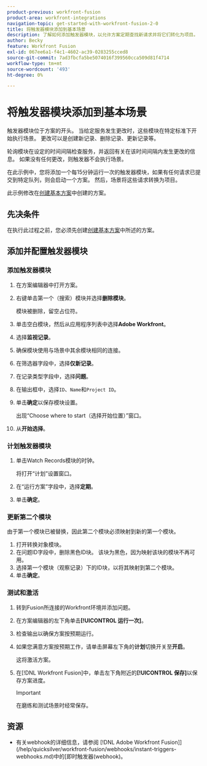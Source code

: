 ```yaml
---
product-previous: workfront-fusion
product-area: workfront-integrations
navigation-topic: get-started-with-workfront-fusion-2-0
title: 将触发器模块添加到基本场景
description: 了解如何添加触发器模块，以允许方案定期查找新请求并将它们转化为项目。
author: Becky
feature: Workfront Fusion
exl-id: 067ee6a1-f4c1-4602-ac39-0283255cced8
source-git-commit: 7ad3fbcfa5be5074016f399560cca509d81f4714
workflow-type: tm+mt
source-wordcount: '493'
ht-degree: 0%

---
```


# 将触发器模块添加到基本场景

触发器模块位于方案的开头。 当给定服务发生更改时，这些模块在特定标准下开始执行场景。 更改可以是创建新记录、删除记录、更新记录等。

轮询模块在设定的时间间隔检查服务，并返回有关在该时间间隔内发生更改的信息。 如果没有任何更改，则触发器不会执行场景。

在此示例中，您将添加一个每15分钟运行一次的触发器模块，如果有任何请求已提交到特定队列，则会启动一个方案。 然后，场景将这些请求转换为项目。

此示例修改在[创建基本方案](/help/quicksilver/workfront-fusion/get-started/build-practice-scenarios/create-simple-scenario.md)中创建的方案。

## 先决条件

在执行此过程之前，您必须先创建[创建基本方案](/help/quicksilver/workfront-fusion/get-started/build-practice-scenarios/create-simple-scenario.md)中所述的方案。

## 添加并配置触发器模块

### 添加触发器模块

1. 在方案编辑器中打开方案。
1. 右键单击第一个（搜索）模块并选择&#x200B;**删除模块**。

   模块被删除，留空占位符。

1. 单击空白模块，然后从应用程序列表中选择&#x200B;**Adobe Workfront**。
1. 选择&#x200B;**监视记录**。
1. 确保模块使用与场景中其余模块相同的连接。
1. 在筛选器字段中，选择&#x200B;**仅新记录**。
1. 在记录类型字段中，选择&#x200B;**问题**。
1. 在输出框中，选择`ID`、`Name`和`Project ID`。
1. 单击&#x200B;**确定**&#x200B;以保存模块设置。

   出现“Choose where to start（选择开始位置）”窗口。

1. 从&#x200B;**开始选择**。

### 计划触发器模块

1. 单击Watch Records模块的时钟。

   将打开“计划”设置窗口。

1. 在“运行方案”字段中，选择&#x200B;**定期**。

1. 单击&#x200B;**确定**。

### 更新第二个模块

由于第一个模块已被替换，因此第二个模块必须映射到新的第一个模块。

1. 打开转换对象模块。
1. 在问题ID字段中，删除黑色ID块。 该块为黑色，因为映射该块的模块不再可用。
1. 选择第一个模块（观察记录）下的ID块，以将其映射到第二个模块。
1. 单击&#x200B;**确定**。

### 测试和激活

1. 转到Fusion所连接的Workfront环境并添加问题。
1. 在方案编辑器的左下角单击&#x200B;**[!UICONTROL 运行一次]**。
1. 检查输出以确保方案按预期运行。
1. 如果您满意方案按预期工作，请单击屏幕左下角的&#x200B;**计划**&#x200B;切换开关至&#x200B;**开启**。

   这将激活方案。
1. 在[!DNL Workfront Fusion]中，单击左下角附近的&#x200B;**[!UICONTROL 保存]**&#x200B;以保存方案进度。

   >[!IMPORTANT]
   >
   >在磨练和测试场景时经常保存。

## 资源

* 有关webhook的详细信息，请参阅 [!DNL Adobe Workfront Fusion]](/help/quicksilver/workfront-fusion/webhooks/instant-triggers-webhooks.md)中的[即时触发器(webhook)。
